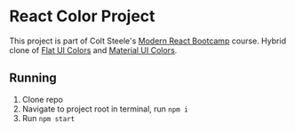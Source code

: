 # React Color Project

This project is part of Colt Steele's [Modern React Bootcamp](https://www.udemy.com/course/modern-react-bootcamp/) course. Hybrid clone of [Flat UI Colors](https://flatuicolors.com/) and [Material UI Colors](http://materialuicolors.co/?utm_source=launchers).

## Running

1) Clone repo
2) Navigate to project root in terminal, run `npm i`
3) Run `npm start`
